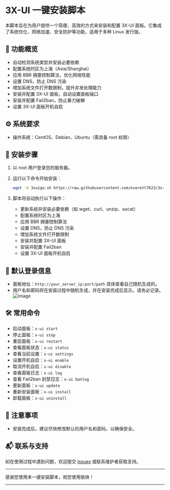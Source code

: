# 3X-UI 一键安装脚本

本脚本旨在为用户提供一个简便、高效的方式来安装和配置 3X-UI 面板。它集成了系统优化、网络加速、安全防护等功能，适用于多种 Linux 发行版。

## 📌 功能概览

* 自动检测系统类型并安装必要依赖
* 配置系统时区为上海（Asia/Shanghai）
* 应用 BBR 拥塞控制算法，优化网络性能
* 设置 DNS，防止 DNS 污染
* 增加系统文件打开数限制，提升并发处理能力
* 安装并配置 3X-UI 面板，自动设置面板端口
* 安装并配置 Fail2ban，防止暴力破解
* 设置 3X-UI 面板开机自启

## ⚙️ 系统要求

* 操作系统：CentOS、Debian、Ubuntu（需具备 root 权限）

## 🚀 安装步骤

1. 以 root 用户登录您的服务器。
2. 运行以下命令开始安装：

   ```bash
   wget -O 3xuigo.sh https://raw.githubusercontent.com/everett7623/3x-ui-go/main/3xuigo.sh && chmod +x 3xuigo.sh && ./3xuigo.sh
   ```

3. 脚本将自动执行以下操作：

   * 更新系统并安装必要依赖（如 wget、curl、unzip、socat）
   * 配置系统时区为上海
   * 应用 BBR 拥塞控制算法
   * 设置 DNS，防止 DNS 污染
   * 增加系统文件打开数限制
   * 安装并配置 3X-UI 面板
   * 安装并配置 Fail2ban
   * 设置 3X-UI 面板开机自启

## 🔐 默认登录信息

* 面板地址：`http://your_server_ip:port/path` 具体查看自己随机生成的。
* 用户名和密码将在安装过程中随机生成，并在安装完成后显示。请务必记录。
![image](https://github.com/user-attachments/assets/ba9deca4-7a68-49f8-a053-7fb123466ed3)

## 🛠️ 常用命令

* 启动面板：`x-ui start`
* 停止面板：`x-ui stop`
* 重启面板：`x-ui restart`
* 查看面板状态：`x-ui status`
* 查看当前设置：`x-ui settings`
* 设置开机自启：`x-ui enable`
* 取消开机自启：`x-ui disable`
* 查看面板日志：`x-ui log`
* 查看 Fail2ban 封禁日志：`x-ui banlog`
* 更新面板：`x-ui update`
* 重新安装面板：`x-ui install`
* 卸载面板：`x-ui uninstall`

## 📄 注意事项

* 安装完成后，建议尽快修改默认的用户名和密码，以确保安全。

## 📬 联系与支持

如在使用过程中遇到问题，欢迎提交 [Issues](https://github.com/everett7623/3x-ui-go/issues) 或联系维护者获取支持。

---

感谢您使用本一键安装脚本，祝您使用愉快！

---
